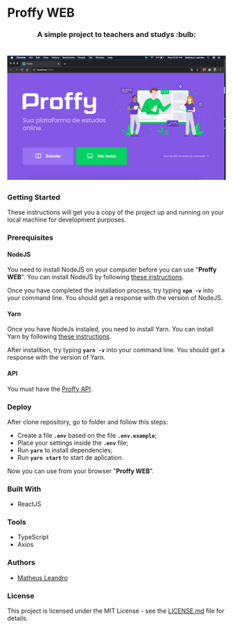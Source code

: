 # Proffy WEB

<h3 align="center">
  A simple project to teachers and studys :bulb:
</h3>

<h1 align="center">
  <img alt="Proffy Home" title="Proffy Home" src="https://raw.githubusercontent.com/matheusleandroo/proffy-web/master/src/assets/images/proffy-home.jpeg" width="700px" />
</h1>

<h3>Getting Started</h3>

These instructions will get you a copy of the project up and running on your local machine for development purposes.

<h3>Prerequisites</h3>

<h4>NodeJS</h4>

You need to install NodeJS on your computer before you can use "**Proffy WEB**". You can install NodeJS by following <a href="https://nodejs.org/en/download/package-manager/">these instructions</a>.

Once you have completed the installation process, try typing **```npm -v```** into your command line. You should get a response with the version of NodeJS.

<h4>Yarn</h4>

Once you have NodeJs instaled, you need to install Yarn. You can install Yarn by following <a href="https://yarnpkg.com/en/docs/getting-started">these instructions</a>.

After instalition, try typing **```yarn -v```** into your command line. You should get a response with the version of Yarn.

<h4>API</h4>

You must have the <a href="https://github.com/matheusleandroo/proffy-api">Proffy API</a>.

<h3>Deploy</h3>

After clone repository, go to folder and follow this steps:

- Create a file **`.env`** based on the file **`.env.example`**;
- Place your settings inside the **`.env`** file;
- Run **`yarn`** to install dependencies;
- Run **`yarn start`** to start de aplication.

Now you can use from your browser "**Proffy WEB**".

<h3>Built With</h3>

<ul>
  <li>ReactJS</li>
</ul>

<h3>Tools</h3>

<ul>
  <li>TypeScript</li>
  <li>Axios</li>
</ul>

<h3>Authors</h3>

<ul>
  <li><a href="http://matheusleandro.com">Matheus Leandro</a></li>
</ul>

<h3>License</h3>

This project is licensed under the MIT License - see the <a href="https://github.com/matheusleandroo/proffy-web/blob/master/LICENSE">LICENSE.md</a> file for details.
